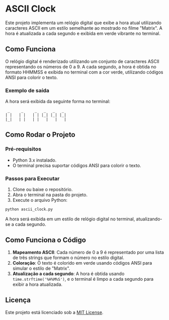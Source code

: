 
# ASCII Clock

Este projeto implementa um relógio digital que exibe a hora atual utilizando caracteres ASCII em um estilo semelhante ao mostrado no filme "Matrix". A hora é atualizada a cada segundo e exibida em verde vibrante no terminal.

## Como Funciona

O relógio digital é renderizado utilizando um conjunto de caracteres ASCII representando os números de 0 a 9. A cada segundo, a hora é obtida no formato HHMMSS e exibida no terminal com a cor verde, utilizando códigos ANSI para colorir o texto.

### Exemplo de saída

A hora será exibida da seguinte forma no terminal:

```
 _     _     _   _   _   _
| |   | |   | | |_| |_| |_|
|_|   | |   | |   |   |   |
```

## Como Rodar o Projeto

### Pré-requisitos

- Python 3.x instalado.
- O terminal precisa suportar códigos ANSI para colorir o texto.

### Passos para Executar

1. Clone ou baixe o repositório.
2. Abra o terminal na pasta do projeto.
3. Execute o arquivo Python:

```bash
python ascii_clock.py
```

A hora será exibida em um estilo de relógio digital no terminal, atualizando-se a cada segundo.

## Como Funciona o Código

1. **Mapeamento ASCII**: Cada número de 0 a 9 é representado por uma lista de três strings que formam o número no estilo digital.
2. **Coloração**: O texto é colorido em verde usando códigos ANSI para simular o estilo de "Matrix".
3. **Atualização a cada segundo**: A hora é obtida usando `time.strftime('%H%M%S')`, e o terminal é limpo a cada segundo para exibir a hora atualizada.

## Licença

Este projeto está licenciado sob a [MIT License](LICENSE).
